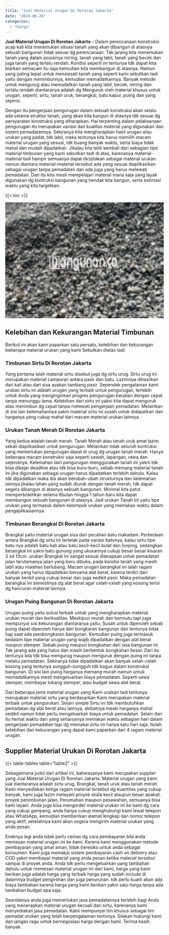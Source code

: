 ```yaml
---
title: "Jual Material Urugan Di Rorotan Jakarta"
date: "2024-06-26"
categories: 
  - "harga"
---
```


**Jual Material Urugan Di Rorotan Jakarta** – Dalam perencanaan konstruksi acap kali kita menemukan situasi tanah yang akan dibangun di atasnya sebuah bangunan tidak sesuai dg perencanaan. Tak jarang kita menemukan tanah yang dalam posisinya miring, tanah yang labil, tanah yang becek dan juga tanah yang terlalu rendah. Kondisi seperti ini tentunya tdk dapat kita biarkan semacam itu saja kemudian kita membangun di atasnya. Namun yang paling tepat untuk mensiasati tanah yang seperti kami sebutkan tadi yaitu dengan menimbunnya, kemudian memadatkannya. Banyak metode untuk mengurug atau memadatkan tanah yang labil, becek, miring dan terlalu rendah diantaranya adalah dg Menguruk oleh material khusus untuk urugan, seperti; sirtu, tanah uruk, berangkal, batu kapur, puing dan yang sejenis.

Dengan itu pengerjaan pengurugan dalam sebuah konstruksi akan selalu ada selama struktur tanah, yang akan kita bangun di atasnya tdk sesuai dg persyaratan konstruksi yang diharapkan. Hal terpenting dalam pelaksanaan pengurugan itu merupakan variasi dan kualitas material yang digunakan dan sistem pemadatannya. Sekiranya kita mengharapkan hasil urugan atau urukan yang padat, tdk labil, maka tentunya kita harus memilih macam material urugan yang sesuai, tdk buang banyak waktu, serta biaya tidak mahal dan mudah dipadatkan. Jikalau kita teliti kembali dari sebagian tipe material timbunan yang kami sebutkan tadi di atas, karenanya material-material tadi hampir semuanya dapat diciptakan sebagai material urukan. namun diantara material-material tersebut ada yang sesuai diaplikasikan sebagai urugan tanpa pemadatan dan ada juga yang harus melewati pemadatan. Dari itu kita mesti mempelajari material mana saja yang layak digunakan dg kontruksi bangunan yang hendak kita bangun, serta estimasi waktu yang kita targetkan.

{{< toc >}}

![Jual Material Urugan Di Rorotan Jakarta](/images/jual-urugan-16.png)

## Kelebihan dan Kekurangan Material Timbunan

Berikut ini akan kami paparkan satu persatu, kelebihan dan kekurangan beberapa material urukan yang kami Sebutkan diatas tadi.

### Timbunan Sirtu Di Rorotan Jakarta

Yang pertama ialah material sirtu disebut juga dg sirtu urug. Sirtu urug ini merupakan material campuran antara pasir dan batu. Lazimnya dihasilkan dari kali atau dari sisa ayakan tambang pasir. Sependek pengalaman kami urukan sirtu ini adalah urugan yang terbaik untuk pengurugan, terlebih untuk Anda yang menginginkan progres pengurugan berjalan dengan cepat tanpa menunggu lama. Kelebihan dari sirtu ini yakni kita dapat menguruk atau menimbun dg cepat tanpa melewati pengerjaan pemadatan. Melainkan di sisi lain kelemahannya yakni material sirtu ini susah untuk didapatkan dan harganya yang cukup mahal dari macam material urukan lainnya.

### Urukan Tanah Merah Di Rorotan Jakarta

Yang kedua adalah tanah merah. Tanah Merah atau tanah uruk amat lazim sekali diaplikasikan untuk pengurugan. Melainkan tidak seluruh kontruksi yang memerlukan pengurugan dapat di urug dg urugan tanah merah. Hanya beberapa macam konstruksi saja seperti sawah, lapangan, rawa dan sejenisnya. Kelemahan dari pengurugan menggunakan tanah ini yakni tdk bisa dikejar deadline atau tdk bisa buru-buru, sebab memang material tanah ini jika digunakan sebagai urugan harus dipadatkan terlebih dahulu. Kalau tdk dipadatkan maka dia akan berubah-ubah strukturnya dan kelemahan lainnya jikalau lahan yang sudah diuruk dengan tanah merah, tdk dapat segera dibangun di atasnya sebuah bangunan. Minimal kita patut memperbolehkan selama 6bulan hingga 1 tahun baru kita dapat membangun sebuah bangunan di atasnya. Jadi urukan Tanah ini yaitu tipe urukan yang termasuk dalam kelompok urukan yang memakan waktu dalam pengaplikasiannya.

### Timbunan Berangkal Di Rorotan Jakarta

Brangkal yaitu material urugan sisa dari pecahan batu makadam. Perbedaan antara Brangkal dg sirtu ini terletak pada variasi batunya, kalau sirtu tipe batu nya adalah batu kali atau batu kecil-kecil bulat dan lonjong, sedangkan berangkal ini yakni batu gunung yang ukurannya cukup besar besar kisaran 3 sd 10cm. urukan Brangkal ini sangat sesuai diterapkan untuk pemadatan jalan terutamanya jalan yang baru dibuka, pada kondisi tanah yang masih labil atau malahan berlubang. Macam urugan berangkal ini ialah ragam urukan yang harus dipadatkan bersama alat berat, karena terdiri dari banyak kerikil yang cukup besar dan juga sedikit pasir. Maka pemadatan berangkal ini semestinya dg alat berat agar celah-celah yang kosong terisi dg hancuran material lainnya.

### Urugan Puing Bangunan Di Rorotan Jakarta

Urugan puing yaitu solusi terbaik untuk yang mengharapkan material urukan murah dan berkualitas. Meskipun murah dan bermutu tapi juga mempunyai sisi kekurangan diantaranya yaitu; Susah untuk diperoleh sebab puing dapat diperoleh hanya dari bongkaran bangunan dan tentunya tidak tiap saat ada pembongkaran bangunan. Kemudian puing juga termasuk kedalam tipe material urugan yang wajib dipadatkan dengan alat berat maupun stemper. Sebab puing maupun bongkahan dari sisa bangunan ini Tak jarang ada yang halus dan masih berbentuk bongkahan besar. Dari itu tentunya kita tdk bisa mengurug maupun menguruk dengan puing ini tanpa melalui pemadatan. Sekiranya tidak dipadatkan akan banyak celah-celah kosong yang tentunya sungguh-sungguh tdk bagus dalam konstruksi bangunan. Di sisi lain puing harganya memang murah namun untuk memadatkannya mesti mengeluarkan biaya pemadatan. Seperti sewa stemper, membayar tukang stemper, atau budget sewa alat berat.

Dari beberapa jenis material urugan yang Kami uraikan tadi tentunya merupakan material sirtu yang berdasarkan Kami merupakan material terbaik untuk pengurukan. Selain simple Sirtu ini tdk membutuhkan pemadatan dg alat berat atau lainnya, akibatnya meski harganya mahal sedikit namun tidak perlu mengeluarkan biaya untuk pemadatan. Selain dari itu hemat waktu dari yang seharusnya memakan waktu sebagian hari dalam pengerjaan pemadatan tapi dg memakai sirtu ini hanya satu hari saja. Itulah kelebihan dan kekurangan yang dapat kami paparkan dari 4 ragam material urugan.

## Supplier Material Urukan Di Rorotan Jakarta

{{< table-tables table="table2" >}}

Sebagaimana judul dari artikel ini, bahwasanya kami merupakan supplier yang Jual Material Urugan Di Rorotan Jakarta. Material urugan yang kami jual diantaranya adalah sirtu urug, Brangkal, tanah uruk atau tanah merah. Kami menyediakan ketiga ragam material tersebut dg kuantitas yang cukup banyak, kami juga lazim melayani proyek skala kecil ataupun besar apakah proyek penimbunan jalan, Perumahan maupun pesawahan, semuanya bisa kami layani. Anda juga bisa mengorder material urukan ini ke kami dg cara yang cukup gampang, anda hanya cukup menghubungi kami lewat telepon atau WhatsApp, kemudian memberikan alamat lengkap dan nomor telepon yang aktif, setelahnya kami akan segera mengirim material urukan yang anda pesan.

Enaknya lagi anda tidak perlu cemas dg cara pembayaran bila anda memesan material urugan ini ke kami. Karena kami menggunakan metode pembayaran yang amat aman, tidak beresiko untuk anda sebagai konsumen. Kami juga memakai sistem pembayaran cash on delivery atau COD yakni membayar material yang anda pesan ketika material tersebut sampai di proyek anda. Anda tdk perlu mengeluarkan uang tambahan dahulu untuk memesan material urugan ini dari kami, harga yang kami berikan juga adalah harga yang terbaik harga yang sudah include di dalamnya budget pengiriman dan juga penurunan. tdk perlu kuatir akan ada biaya tambahan karena harga yang kami berikan yakni satu harga tanpa ada tambahan budget apa saja.

Seandainya anda juga memerlukan jasa pemadatannya terlebih bagi Anda yang menerapkan material urugan kecuali dari sirtu, karenanya kami menyediakan jasa pemadatan. Kami mempunyai tim khusus sebagai tim pemadat urukan yang telah berpengalaman tentunya. Silakan hubungi kami dan jangan ragu untuk bernegosiasi harga dengan kami. Terima kasih banyak.
